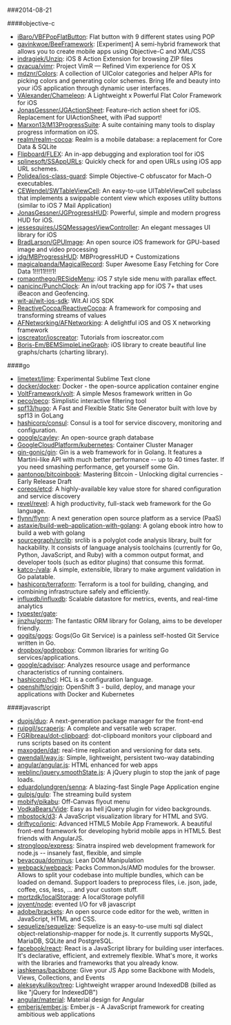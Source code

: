 ###2014-08-21

####objective-c
* [iBaro/VBFPopFlatButton](https://github.com/iBaro/VBFPopFlatButton): Flat button with 9 different states using POP
* [gavinkwoe/BeeFramework](https://github.com/gavinkwoe/BeeFramework): [Experiment] A semi-hybrid framework that allows you to create mobile apps using Objective-C and XML/CSS
* [indragiek/Unzip](https://github.com/indragiek/Unzip): iOS 8 Action Extension for browsing ZIP files
* [qvacua/vimr](https://github.com/qvacua/vimr): Project VimR — Refined Vim experience for OS X
* [mdznr/Colors](https://github.com/mdznr/Colors): A collection of UIColor categories and helper APIs for picking colors and generating color schemes. Bring life and beauty into your iOS application through dynamic user interfaces.
* [VAlexander/Chameleon](https://github.com/VAlexander/Chameleon): A Lightweight x Powerful Flat Color Framework for iOS
* [JonasGessner/JGActionSheet](https://github.com/JonasGessner/JGActionSheet): Feature-rich action sheet for iOS. Replacement for UIActionSheet, with iPad support!
* [Marxon13/M13ProgressSuite](https://github.com/Marxon13/M13ProgressSuite): A suite containing many tools to display progress information on iOS.
* [realm/realm-cocoa](https://github.com/realm/realm-cocoa): Realm is a mobile database: a replacement for Core Data & SQLite
* [Flipboard/FLEX](https://github.com/Flipboard/FLEX): An in-app debugging and exploration tool for iOS
* [splinesoft/SSAppURLs](https://github.com/splinesoft/SSAppURLs): Quickly check for and open URLs using iOS app URL schemes.
* [Polidea/ios-class-guard](https://github.com/Polidea/ios-class-guard): Simple Objective-C obfuscator for Mach-O executables.
* [CEWendel/SWTableViewCell](https://github.com/CEWendel/SWTableViewCell): An easy-to-use UITableViewCell subclass that implements a swippable content view which exposes utility buttons (similar to iOS 7 Mail Application)
* [JonasGessner/JGProgressHUD](https://github.com/JonasGessner/JGProgressHUD): Powerful, simple and modern progress HUD for iOS.
* [jessesquires/JSQMessagesViewController](https://github.com/jessesquires/JSQMessagesViewController): An elegant messages UI library for iOS
* [BradLarson/GPUImage](https://github.com/BradLarson/GPUImage): An open source iOS framework for GPU-based image and video processing
* [jdg/MBProgressHUD](https://github.com/jdg/MBProgressHUD): MBProgressHUD + Customizations
* [magicalpanda/MagicalRecord](https://github.com/magicalpanda/MagicalRecord): Super Awesome Easy Fetching for Core Data 1!!!11!!!!1!
* [romaonthego/RESideMenu](https://github.com/romaonthego/RESideMenu): iOS 7 style side menu with parallax effect.
* [panicinc/PunchClock](https://github.com/panicinc/PunchClock): An in/out tracking app for iOS 7+ that uses iBeacon and Geofencing.
* [wit-ai/wit-ios-sdk](https://github.com/wit-ai/wit-ios-sdk): Wit.AI iOS SDK 
* [ReactiveCocoa/ReactiveCocoa](https://github.com/ReactiveCocoa/ReactiveCocoa): A framework for composing and transforming streams of values
* [AFNetworking/AFNetworking](https://github.com/AFNetworking/AFNetworking): A delightful iOS and OS X networking framework
* [ioscreator/ioscreator](https://github.com/ioscreator/ioscreator): Tutorials from ioscreator.com
* [Boris-Em/BEMSimpleLineGraph](https://github.com/Boris-Em/BEMSimpleLineGraph): iOS library to create beautiful line graphs/charts (charting library).

####go
* [limetext/lime](https://github.com/limetext/lime): Experimental Sublime Text clone
* [docker/docker](https://github.com/docker/docker): Docker - the open-source application container engine
* [VoltFramework/volt](https://github.com/VoltFramework/volt): A simple Mesos framework written in Go
* [peco/peco](https://github.com/peco/peco): Simplistic interactive filtering tool
* [spf13/hugo](https://github.com/spf13/hugo): A Fast and Flexible Static Site Generator built with love by spf13 in GoLang
* [hashicorp/consul](https://github.com/hashicorp/consul): Consul is a tool for service discovery, monitoring and configuration.
* [google/cayley](https://github.com/google/cayley): An open-source graph database
* [GoogleCloudPlatform/kubernetes](https://github.com/GoogleCloudPlatform/kubernetes): Container Cluster Manager
* [gin-gonic/gin](https://github.com/gin-gonic/gin): Gin is a web framework for in Golang. It features a Martini-like API with much better performance -- up to 40 times faster. If you need smashing performance, get yourself some Gin.
* [aantonop/bitcoinbook](https://github.com/aantonop/bitcoinbook): Mastering Bitcoin - Unlocking digital currencies - Early Release Draft
* [coreos/etcd](https://github.com/coreos/etcd): A highly-available key value store for shared configuration and service discovery
* [revel/revel](https://github.com/revel/revel): A high productivity, full-stack web framework for the Go language.
* [flynn/flynn](https://github.com/flynn/flynn): A next generation open source platform as a service (PaaS)
* [astaxie/build-web-application-with-golang](https://github.com/astaxie/build-web-application-with-golang): A golang ebook intro how to build a web with golang
* [sourcegraph/srclib](https://github.com/sourcegraph/srclib): srclib is a polyglot code analysis library, built for hackability. It consists of language analysis toolchains (currently for Go, Python, JavaScript, and Ruby) with a common output format, and developer tools (such as editor plugins) that consume this format.
* [katco-/vala](https://github.com/katco-/vala): A simple, extensible, library to make argument validation in Go palatable.
* [hashicorp/terraform](https://github.com/hashicorp/terraform): Terraform is a tool for building, changing, and combining infrastructure safely and efficiently.
* [influxdb/influxdb](https://github.com/influxdb/influxdb): Scalable datastore for metrics, events, and real-time analytics
* [typester/gate](https://github.com/typester/gate): 
* [jinzhu/gorm](https://github.com/jinzhu/gorm): The fantastic ORM library for Golang, aims to be developer friendly.
* [gogits/gogs](https://github.com/gogits/gogs): Gogs(Go Git Service) is a painless self-hosted Git Service written in Go.
* [dropbox/godropbox](https://github.com/dropbox/godropbox): Common libraries for writing Go services/applications.
* [google/cadvisor](https://github.com/google/cadvisor): Analyzes resource usage and performance characteristics of running containers.
* [hashicorp/hcl](https://github.com/hashicorp/hcl): HCL is a configuration language.
* [openshift/origin](https://github.com/openshift/origin): OpenShift 3 - build, deploy, and manage your applications with Docker and Kubernetes

####javascript
* [duojs/duo](https://github.com/duojs/duo): A next-generation package manager for the front-end
* [ruipgil/scraperjs](https://github.com/ruipgil/scraperjs): A complete and versatile web scraper.
* [FGRibreau/dot-clipboard](https://github.com/FGRibreau/dot-clipboard): dot-clipboard monitors your clipboard and runs scripts based on its content
* [maxogden/dat](https://github.com/maxogden/dat): real-time replication and versioning for data sets.
* [gwendall/way.js](https://github.com/gwendall/way.js): Simple, lightweight, persistent two-way databinding
* [angular/angular.js](https://github.com/angular/angular.js): HTML enhanced for web apps
* [weblinc/jquery.smoothState.js](https://github.com/weblinc/jquery.smoothState.js): A jQuery plugin to stop the jank of page loads.
* [eduardolundgren/senna](https://github.com/eduardolundgren/senna): A blazing-fast Single Page Application engine
* [gulpjs/gulp](https://github.com/gulpjs/gulp): The streaming build system
* [mobify/pikabu](https://github.com/mobify/pikabu): Off-Canvas flyout menu
* [VodkaBears/Vide](https://github.com/VodkaBears/Vide): Easy as hell jQuery plugin for video backgrounds.
* [mbostock/d3](https://github.com/mbostock/d3): A JavaScript visualization library for HTML and SVG.
* [driftyco/ionic](https://github.com/driftyco/ionic): Advanced HTML5 Mobile App Framework. A beautiful front-end framework for developing hybrid mobile apps in HTML5. Best friends with AngularJS.
* [strongloop/express](https://github.com/strongloop/express): Sinatra inspired web development framework for node.js -- insanely fast, flexible, and simple
* [bevacqua/dominus](https://github.com/bevacqua/dominus): Lean DOM Manipulation
* [webpack/webpack](https://github.com/webpack/webpack): Packs CommonJs/AMD modules for the browser. Allows to split your codebase into multiple bundles, which can be loaded on demand. Support loaders to preprocess files, i.e. json, jade, coffee, css, less, ... and your custom stuff.
* [mortzdk/localStorage](https://github.com/mortzdk/localStorage): A localStorage polyfill
* [joyent/node](https://github.com/joyent/node): evented I/O for v8 javascript
* [adobe/brackets](https://github.com/adobe/brackets): An open source code editor for the web, written in JavaScript, HTML and CSS.
* [sequelize/sequelize](https://github.com/sequelize/sequelize): Sequelize is an easy-to-use multi sql dialect object-relationship-mapper for node.js. It currently supports MySQL, MariaDB, SQLite and PostgreSQL.
* [facebook/react](https://github.com/facebook/react): React is a JavaScript library for building user interfaces. It's declarative, efficient, and extremely flexible. What's more, it works with the libraries and frameworks that you already know.
* [jashkenas/backbone](https://github.com/jashkenas/backbone): Give your JS App some Backbone with Models, Views, Collections, and Events
* [alekseykulikov/treo](https://github.com/alekseykulikov/treo): Lightweight wrapper around IndexedDB (billed as like "jQuery for IndexedDB")
* [angular/material](https://github.com/angular/material): Material design for Angular
* [emberjs/ember.js](https://github.com/emberjs/ember.js): Ember.js - A JavaScript framework for creating ambitious web applications
